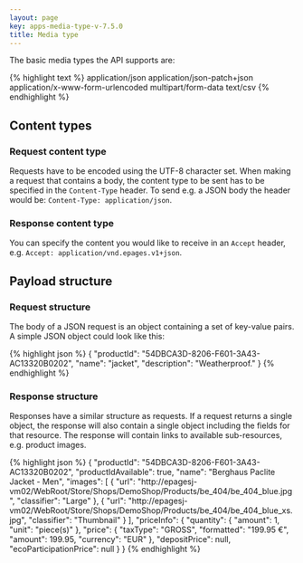 ```yaml
---
layout: page
key: apps-media-type-v-7.5.0
title: Media type
---
```


The basic media types the API supports are:

{% highlight text %}
application/json
application/json-patch+json
application/x-www-form-urlencoded
multipart/form-data
text/csv
{% endhighlight %}

## Content types

### Request content type

Requests have to be encoded using the UTF-8 character set.
When making a request that contains a body, the content type to be sent has to be specified in the `Content-Type` header.
To send e.g. a JSON body the header would be: `Content-Type: application/json`.

### Response content type

You can specify the content you would like to receive in an `Accept` header, e.g. `Accept: application/vnd.epages.v1+json`.

## Payload structure

### Request structure

The body of a JSON request is an object containing a set of key-value pairs.
A simple JSON object could look like this:

{% highlight json %}
{
    "productId": "54DBCA3D-8206-F601-3A43-AC13320B0202",
    "name": "jacket",
    "description": "Weatherproof."
}
{% endhighlight %}

### Response structure

Responses have a similar structure as requests.
If a request returns a single object, the response will also contain a single object including the fields for that resource.
The response will contain links to available sub-resources, e.g. product images.

{% highlight json %}
{
    "productId": "54DBCA3D-8206-F601-3A43-AC13320B0202",
    "productIdAvailable": true,
    "name": "Berghaus Paclite Jacket - Men",
    "images": [
        {
            "url": "http://epagesj-vm02/WebRoot/Store/Shops/DemoShop/Products/be_404/be_404_blue.jpg",
            "classifier": "Large"
        },
        {
            "url": "http://epagesj-vm02/WebRoot/Store/Shops/DemoShop/Products/be_404/be_404_blue_xs.jpg",
            "classifier": "Thumbnail"
        }
    ],
    "priceInfo": {
        "quantity": {
            "amount": 1,
            "unit": "piece(s)"
        },
        "price": {
            "taxType": "GROSS",
            "formatted": "199.95 €",
            "amount": 199.95,
            "currency": "EUR"
        },
        "depositPrice": null,
        "ecoParticipationPrice": null
    }
}
{% endhighlight %}
